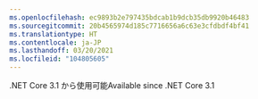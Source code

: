 ```yaml
---
ms.openlocfilehash: ec9893b2e797435bdcab1b9dcb35db9920b46483
ms.sourcegitcommit: 20b4565974d185c7716656a6c63e3cfdbdf4bf41
ms.translationtype: HT
ms.contentlocale: ja-JP
ms.lasthandoff: 03/20/2021
ms.locfileid: "104805605"
---
```

<span data-ttu-id="ad66d-101">.NET Core 3.1 から使用可能</span><span class="sxs-lookup"><span data-stu-id="ad66d-101">Available since .NET Core 3.1</span></span>
